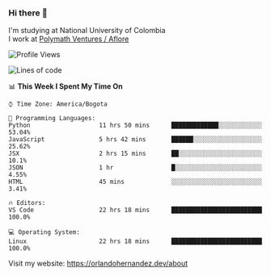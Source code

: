 ### Hi there 👋


<!--**AR4Z/AR4Z** is a ✨ _special_ ✨ repository because its `README.md` (this file) appears on your GitHub profile.

Here are some ideas to get you started:-->
I'm studying at National University of Colombia
<br>
I work at <a href="https://www.aflore.co/">Polymath Ventures / Aflore</a>
<br>

<!--START_SECTION:waka-->
![Profile Views](http://img.shields.io/badge/Profile%20Views-0-blue)

![Lines of code](https://img.shields.io/badge/From%20Hello%20World%20I%27ve%20Written-3.3%20million%20lines%20of%20code-blue)

📊 **This Week I Spent My Time On** 

```text
⌚︎ Time Zone: America/Bogota

💬 Programming Languages: 
Python                   11 hrs 50 mins      █████████████░░░░░░░░░░░░   53.04% 
JavaScript               5 hrs 42 mins       ██████░░░░░░░░░░░░░░░░░░░   25.62% 
JSX                      2 hrs 15 mins       ██░░░░░░░░░░░░░░░░░░░░░░░   10.1% 
JSON                     1 hr                █░░░░░░░░░░░░░░░░░░░░░░░░   4.55% 
HTML                     45 mins             ░░░░░░░░░░░░░░░░░░░░░░░░░   3.41%

🔥 Editors: 
VS Code                  22 hrs 18 mins      █████████████████████████   100.0%

💻 Operating System: 
Linux                    22 hrs 18 mins      █████████████████████████   100.0%

```


<!--END_SECTION:waka-->


Visit my website: https://orlandohernandez.dev/about

